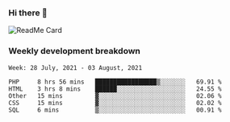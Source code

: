 ### Hi there 👋

<!--
**itzcy/itzcy** is a ✨ _special_ ✨ repository because its `README.md` (this file) appears on your GitHub profile.

Here are some ideas to get you started:

- 🔭 I’m currently working on ...
- 🌱 I’m currently learning ...
- 👯 I’m looking to collaborate on ...
- 🤔 I’m looking for help with ...
- 💬 Ask me about ...
- 📫 How to reach me: ...
- 😄 Pronouns: ...
- ⚡ Fun fact: ...
-->
![ReadMe Card](https://github-readme-stats.vercel.app/api?username=itzcy&show_icons=true&title_color=2d3198&icon_color=797cb8&text_color=24292e&bg_color=f6f8fa)

### Weekly development breakdown
<!--START_SECTION:waka-->
```text
Week: 28 July, 2021 - 03 August, 2021

PHP     8 hrs 56 mins   █████████████████▒░░░░░░░   69.91 % 
HTML    3 hrs 8 mins    ██████░░░░░░░░░░░░░░░░░░░   24.55 % 
Other   15 mins         ▓░░░░░░░░░░░░░░░░░░░░░░░░   02.06 % 
CSS     15 mins         ▓░░░░░░░░░░░░░░░░░░░░░░░░   02.02 % 
SQL     6 mins          ▒░░░░░░░░░░░░░░░░░░░░░░░░   00.91 % 
```
<!--END_SECTION:waka-->
